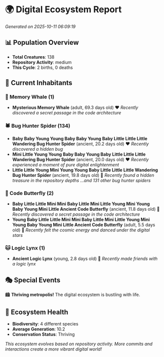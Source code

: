 # 🌍 Digital Ecosystem Report
*Generated on 2025-10-11 06:09:19*

## 📊 Population Overview
- **Total Creatures**: 138
- **Repository Activity**: medium
- **This Cycle**: 2 births, 0 deaths

## 👥 Current Inhabitants

### 🐋 Memory Whale (1)
- **Mysterious Memory Whale** (adult, 69.3 days old) ❤️
  *Recently discovered a secret passage in the code architecture*

### 🕷️ Bug Hunter Spider (134)
- **Baby Baby Young Young Baby Baby Young Baby Little Little Little Wandering Bug Hunter Spider** (ancient, 20.2 days old) ❤️
  *Recently discovered a hidden bug*
- **Mini Little Young Young Baby Baby Young Baby Little Little Little Wandering Bug Hunter Spider** (ancient, 20.0 days old) ❤️
  *Recently experienced a moment of pure digital enlightenment*
- **Little Little Young Mini Young Young Baby Little Little Little Wandering Bug Hunter Spider** (ancient, 19.8 days old) 💚
  *Recently found a hidden treasure in the repository depths*
  *...and 131 other bug hunter spiders*

### 🦋 Code Butterfly (2)
- **Baby Little Little Mini Mini Baby Little Mini Little Young Mini Young Baby Young Mini Little Ancient Code Butterfly** (ancient, 11.8 days old) 💛
  *Recently discovered a secret passage in the code architecture*
- **Young Baby Little Little Mini Mini Baby Little Mini Little Young Mini Young Baby Young Mini Little Ancient Code Butterfly** (adult, 5.5 days old) 💚
  *Recently felt the cosmic energy and danced under the digital stars*

### 🐱 Logic Lynx (1)
- **Ancient Logic Lynx** (young, 2.8 days old) 💚
  *Recently made friends with a logic lynx*

## 🎭 Special Events

🏙️ **Thriving metropolis!** The digital ecosystem is bustling with life.

## 🔬 Ecosystem Health
- **Biodiversity**: 4 different species
- **Average Generation**: 10.2
- **Conservation Status**: Thriving

*This ecosystem evolves based on repository activity. More commits and interactions create a more vibrant digital world!*